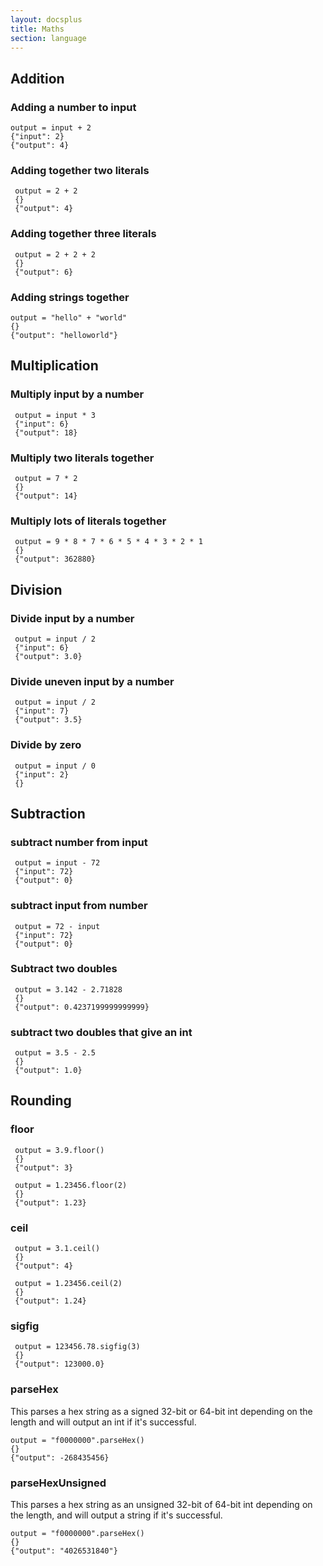 ```yaml
---
layout: docsplus
title: Maths
section: language
---
```


## Addition

### Adding a number to input

```
output = input + 2
{"input": 2}
{"output": 4}
```

### Adding together two literals

     output = 2 + 2
     {}
     {"output": 4}

### Adding together three literals

     output = 2 + 2 + 2
     {}
     {"output": 6}

### Adding strings together

```
output = "hello" + "world"
{}
{"output": "helloworld"}
```

## Multiplication
### Multiply input by a number

     output = input * 3
     {"input": 6}
     {"output": 18}

### Multiply two literals together

     output = 7 * 2
     {}
     {"output": 14}

### Multiply lots of literals together

     output = 9 * 8 * 7 * 6 * 5 * 4 * 3 * 2 * 1
     {}
     {"output": 362880}

## Division
### Divide input by a number

     output = input / 2
     {"input": 6}
     {"output": 3.0}

### Divide uneven input by a number

     output = input / 2
     {"input": 7}
     {"output": 3.5}

### Divide by zero

     output = input / 0
     {"input": 2}
     {}

## Subtraction
### subtract number from input

     output = input - 72
     {"input": 72}
     {"output": 0}

### subtract input from number

     output = 72 - input
     {"input": 72}
     {"output": 0}

### Subtract two doubles

     output = 3.142 - 2.71828
     {}
     {"output": 0.4237199999999999}

### subtract two doubles that give an int

     output = 3.5 - 2.5
     {}
     {"output": 1.0}

## Rounding

### floor

     output = 3.9.floor()
     {}
     {"output": 3}

     output = 1.23456.floor(2)
     {}
     {"output": 1.23}

### ceil

     output = 3.1.ceil()
     {}
     {"output": 4}

     output = 1.23456.ceil(2)
     {}
     {"output": 1.24}

### sigfig

     output = 123456.78.sigfig(3)
     {}
     {"output": 123000.0}

### parseHex

This parses a hex string as a signed 32-bit or 64-bit int depending on the length and will output an int if it's successful.

    output = "f0000000".parseHex()
    {}
    {"output": -268435456}

### parseHexUnsigned

This parses a hex string as an unsigned 32-bit of 64-bit int depending on the length, and will output a string if it's successful.

    output = "f0000000".parseHex()
    {}
    {"output": "4026531840"}
